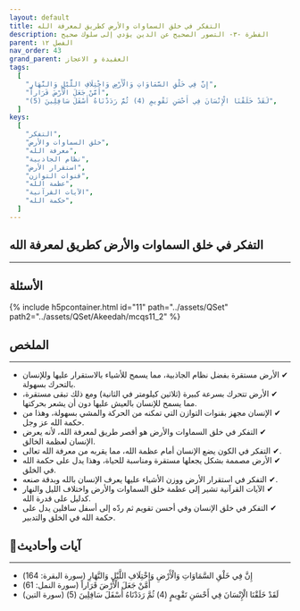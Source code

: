 ```yaml
---
layout: default
title: التفكر في خلق السماوات والأرض كطريق لمعرفة الله
description: الفطرة -٣- التصور الصحيح عن الدين يؤدي إلى سلوك صحيح
parent: الفصل ١٢
nav_order: 43
grand_parent: العقيدة و الاعجاز
tags:
  [
    "إِنَّ فِي خَلْقِ السَّمَاوَاتِ وَالْأَرْضِ وَاخْتِلَافِ اللَّيْلِ وَالنَّهَارِ",
    "أَمَّنْ جَعَلَ الْأَرْضَ قَرَاراً",
    "لَقَدْ خَلَقْنَا الْإِنْسَانَ فِي أَحْسَنِ تَقْوِيمٍ (4) ثُمَّ رَدَدْنَاهُ أَسْفَلَ سَافِلِينَ (5)",
  ]
keys:
  [
    "التفكر",
    "خلق السماوات والأرض",
    "معرفة الله",
    "نظام الجاذبية",
    "استقرار الأرض",
    "قنوات التوازن",
    "عظمة الله",
    "الآيات القرآنية",
    "حكمة الله",
  ]
---
```


## ‏التفكر في خلق السماوات والأرض كطريق لمعرفة الله

---

## الأسئلة

{% include h5pcontainer.html id="11" path="../assets/QSet" path2="../assets/QSet/Akeedah/mcqs11_2" %}

## الملخص

---

- ‏✔ الأرض مستقرة بفضل نظام الجاذبية، مما يسمح للأشياء بالاستقرار عليها وللإنسان بالتحرك بسهولة.
- ‏✔ الأرض تتحرك بسرعة كبيرة (ثلاثين كيلومتر في الثانية) ومع ذلك تبقى مستقرة، مما يسمح للإنسان بالعيش عليها دون أن يشعر بحركتها.
- ‏✔ الإنسان مجهز بقنوات التوازن التي تمكنه من الحركة والمشي بسهولة، وهذا من حكمة الله عز وجل.
- ‏✔ التفكر في خلق السماوات والأرض هو أقصر طريق لمعرفة الله، لأنه يعرض الإنسان لعظمة الخالق.
- ‏✔ التفكر في الكون يضع الإنسان أمام عظمة الله، مما يقربه من معرفة الله تعالى.
- ‏✔ الأرض مصممة بشكل يجعلها مستقرة ومناسبة للحياة، وهذا يدل على حكمة الله في الخلق.
- ‏✔ التفكر في استقرار الأرض ووزن الأشياء عليها يعرف الإنسان بالله وبدقة صنعه.
- ‏✔ الآيات القرآنية تشير إلى عظمة خلق السماوات والأرض واختلاف الليل والنهار كدليل على قدرة الله.
- ‏✔ التفكر في خلق الإنسان وفي أحسن تقويم ثم ردّه إلى أسفل سافلين يدل على حكمة الله في الخلق والتدبير.

## 📜آيات وأحاديث

---

- ‏إِنَّ فِي خَلْقِ السَّمَاوَاتِ وَالْأَرْضِ وَاخْتِلَافِ اللَّيْلِ وَالنَّهَارِ (سورة البقرة: 164)
- ‏أَمَّنْ جَعَلَ الْأَرْضَ قَرَاراً (سورة النمل: 61)
- ‏لَقَدْ خَلَقْنَا الْإِنْسَانَ فِي أَحْسَنِ تَقْوِيمٍ (4) ثُمَّ رَدَدْنَاهُ أَسْفَلَ سَافِلِينَ (5) (سورة التين)
